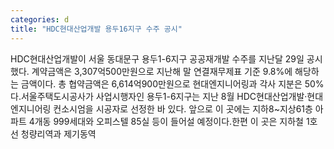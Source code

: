 ```yaml
---
categories: d
title: "HDC현대산업개발 용두16지구 수주 공시"
---
```

HDC현대산업개발이 서울 동대문구 용두1-6지구 공공재개발 수주를 지난달 29일 공시했다. 계약금액은 3,307억500만원으로 지난해 말 연결재무제표 기준 9.8%에 해당하는 금액이다. 총 협약금액은 6,614억900만원으로 현대엔지니어링과 각사 지분은 50%다.서울주택도시공사가 사업시행자인 용두1-6지구는 지난 8월 HDC현대산업개발·현대엔지니어링 컨소시엄을 시공자로 선정한 바 있다. 앞으로 이 곳에는 지하8~지상61층 아파트 4개동 999세대와 오피스텔 85실 등이 들어설 예정이다.한편 이 곳은 지하철 1호선 청량리역과 제기동역